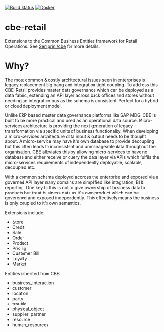 [![Build Status](https://img.shields.io/circleci/project/github/Semprini/cbe-retail.svg)](https://circleci.com/gh/Semprini/cbe-retail)  [![Docker](http://dockeri.co/image/semprini/cbe-retail)](https://hub.docker.com/r/semprini/cbe-retail/)

# cbe-retail
Extensions to the Common Business Entities framework for Retail Operations. See [Semprini/cbe](https://github.com/Semprini/cbe) for more details.

# Why?
The most common & costly architectural issues seen in enterprises is legacy replacement big bang and integration tight coupling. To address this CBE-Retail provides master data governance which can be deployed as a data fabric, extending an API layer across back offices and stores without needing an integration bus as the schema is consistent. Perfect for a hybrid or cloud deployment model.

Unlike ERP based master data governance platforms like SAP MDG, CBE is built to be more practical and used as an operational data source. Micro-services architecture is providing the next generation of legacy transformation via specific units of business functionality. When developing a micro-services architecture data input & output needs to be thought about. A micro-service may have it's own database to provide decoupling but this often leads to inconsistent and unmanageable data throughout the organisation. CBE alleviates this by allowing micro-services to have no database and either receive or query the data layer via APIs which fulfils the micro-services requirements of independently deployable, scalable, decoupled etc.

With a common schema deployed accross the enterprise and exposed via a governed API layer many domains are simplified like integration, BI & reporting. One key to this is not to give ownership of business data to products but treat business data as it's own product which can be goverened and exposed independently. This effectively means the business is only coupled to it's own semantics.

Extensions include:
  - Store
  - Credit
  - Sale
  - Order
  - Product
  - Pricing
  - Customer Bill
  - Loyalty
  - Market
 
Entities inherited from CBE:
  - business_interaction
  - customer
  - location
  - party
  - trouble
  - physical_object
  - supplier_partner
  - resource
  - human_resources

